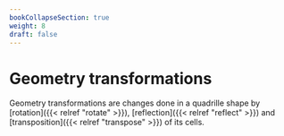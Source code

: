 ```yaml
---
bookCollapseSection: true
weight: 8
draft: false
---
```


# Geometry transformations

Geometry transformations are changes done in a quadrille shape by [rotation]({{< relref "rotate" >}}), [reflection]({{< relref "reflect" >}}) and [transposition]({{< relref "transpose" >}}) of its cells.